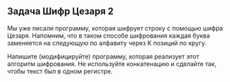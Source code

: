 ## Задача Шифр Цезаря 2
Мы уже писали программу, которая шифрует строку с помощью шифра Цезаря. 
Напомним, что в таком способе шифрования каждая буква заменяется на следующую по алфавиту через K позиций по кругу. 

Напишите (модифицируйте) программу, которая реализует этот алгоритм шифрования. 
Не используйте конкатенацию и сделайте так, чтобы текст был в одном регистре.
